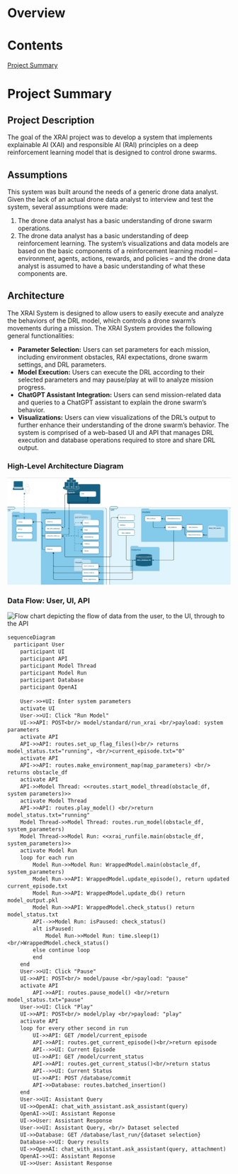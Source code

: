 # Overview


# Contents
[Project Summary](#project-summary)

# Project Summary
## Project Description
The goal of the XRAI project was to develop a system that implements explainable AI (XAI) and responsible AI (RAI) principles on a deep reinforcement learning model that is designed to control drone swarms.

## Assumptions
This system was built around the needs of a generic drone data analyst. Given the lack of an actual drone data analyst to interview and test the system, several assumptions were made:
1.	The drone data analyst has a basic understanding of drone swarm operations. 
2.	The drone data analyst has a basic understanding of deep reinforcement learning. The system’s visualizations and data models are based on the basic components of a reinforcement learning model – environment, agents, actions, rewards, and policies – and the drone data analyst is assumed to have a basic understanding of what these components are.  

## Architecture
The XRAI System is designed to allow users to easily execute and analyze the behaviors of the DRL model, which controls a drone swarm’s movements during a mission. The XRAI System provides the following general functionalities:
- **Parameter Selection:** Users can set parameters for each mission, including environment obstacles, RAI expectations, drone swarm settings, and DRL parameters. 
- **Model Execution:** Users can execute the DRL according to their selected parameters and may pause/play at will to analyze mission progress. 
- **ChatGPT Assistant Integration:** Users can send mission-related data and queries to a ChatGPT assistant to explain the drone swarm’s behavior. 
- **Visualizations:** Users can view visualizations of the DRL’s output to further enhance their understanding of the drone swarm’s behavior. 
The system is comprised of a web-based UI and API that manages DRL execution and database operations required to store and share DRL output. 

### High-Level Architecture Diagram 
![Flow chart depicting the architecture of the XRAI System](/assets/app_architecture.png)

### Data Flow: User, UI, API
![Flow chart depicting the flow of data from the user, to the UI, through to the API](/assets/app_data_flow.png)


```mermaid
sequenceDiagram
  participant User
    participant UI
    participant API
    participant Model Thread
    participant Model Run
    participant Database
    participant OpenAI

    User->>+UI: Enter system parameters
    activate UI
    User->>UI: Click "Run Model"
    UI->>API: POST<br/> model/standard/run_xrai <br/>payload: system parameters
    activate API
    API->>API: routes.set_up_flag_files()<br/> returns model_status.txt="running", <br/>current_episode.txt="0"
    activate API
    API->>API: routes.make_environment_map(map_parameters) <br/> returns obstacle_df
    activate API
    API->>Model Thread: <<routes.start_model_thread(obstacle_df, system parameters)>>
    activate Model Thread
    API->>API: routes.play_model() <br/>return model_status.txt="running"
    Model Thread->>Model Thread: routes.run_model(obstacle_df, system_parameters)
    Model Thread->>Model Run: <<xrai_runfile.main(obstacle_df, system_parameters)>>
    activate Model Run
    loop for each run
        Model Run->>Model Run: WrappedModel.main(obstacle_df, system_parameters)
        Model Run->>API: WrappedModel.update_episode(), return updated current_episode.txt
        Model Run->>API: WrappedModel.update_db() return model_output.pkl
        Model Run->>API: WrappedModel.check_status() return model_status.txt
        API-->>Model Run: isPaused: check_status()
        alt isPaused: 
            Model Run->>Model Run: time.sleep(1)<br/>WrappedModel.check_status()
        else continue loop       
        end
    end
    User->>UI: Click "Pause"
    UI->>API: POST<br/> model/pause <br/>payload: "pause"
    activate API
        API->>API: routes.pause_model() <br/>return model_status.txt="pause"
    User->>UI: Click "Play"
    UI->>API: POST<br/> model/play <br/>payload: "play"
    activate API
    loop for every other second in run  
        UI->>API: GET /model/current_episode
        API->>API: routes.get_current_episode()<br/>return episode
        API-->>UI: Current Episode
        UI->>API: GET /model/current_status
        API->>API: routes.get_current_status()<br/>return status
        API-->>UI: Current Status
        UI->>API: POST /database/commit
        API->>Database: routes.batched_insertion()
    end
    User->>UI: Assistant Query
    UI->>OpenAI: chat_with_assistant.ask_assistant(query)
    OpenAI->>UI: Assistant Reponse
    UI->>User: Assistant Response
    User->>UI: Assistant Query, <br/> Dataset selected
    UI->>Database: GET /database/last_run/{dataset selection}
    Database->>UI: Query results
    UI->>OpenAI: chat_with_assistant.ask_assistant(query, attachment)
    OpenAI->>UI: Assistant Reponse
    UI->>User: Assistant Response
```
